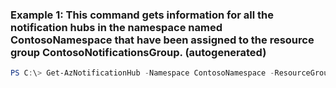 ### Example 1: This command gets information for all the notification hubs in the namespace named ContosoNamespace that have been assigned to the resource group ContosoNotificationsGroup. (autogenerated)
```powershell
PS C:\> Get-AzNotificationHub -Namespace ContosoNamespace -ResourceGroup ContosoNotificationsGroup
```

